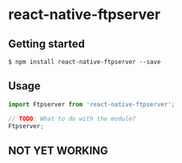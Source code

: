 # react-native-ftpserver

## Getting started

`$ npm install react-native-ftpserver --save`

## Usage
```javascript
import Ftpserver from 'react-native-ftpserver';

// TODO: What to do with the module?
Ftpserver;
```
##  NOT YET WORKING
